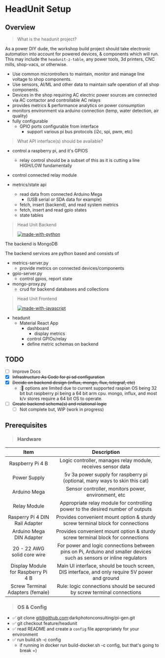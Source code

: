 # HeadUnit Setup

## Overview

> What is the headunit project?

As a power DIY dude, the workshop build project should take electronic automation into account for powered devices, & components which will run. This may include the `headunit-z-table`, any power tools, 3d printers, CNC mills, shop-vacs, or otherwise.

- Use common microntrollers to maintain, monitor and manage line voltage to shop components. 
- Use sensors, AI/ML and other data to maintain safe operation of all shop components.
- Devices in the shop requiring AC electric power sources are connected via AC contactor and controllable AC relays
- provides metrics & performance analytics on power consumption
- monitors environment via arduino connection (temp, water detection, air quality)
- fully configurable
  - GPIO ports configurable from interface
    - support various pi bus protocols (i2c, spi, pwm, etc)

> What API interface(s) should be available?

- control a raspberry pi, and it's GPIOS
  - relay control should be a subset of this as it is cutting a line HIGH/LOW fundamentally
- control connected relay module

- metrics/state api
  - read data from connected Arduino Mega 
    - (USB serial or SDA data for example)
  - fetch, insert (backend), and read system metrics
  - fetch, insert and read gpio states
  - state tables

> Head Unit Backend
>
> [![made-with-python](https://img.shields.io/badge/Made%20with-Python-1f425f.svg)](https://www.python.org/)

The backend is MongoDB

The backend services are python based and consists of

- metrics-server.py
  - provide metrics on connected devices/components
- gpio-server.py
  - control gpios, report state
- mongo-proxy.py  
  - crud for backend databases and collections

> Head Unit Frontend
>
> [![made-with-javascript](https://img.shields.io/badge/Made%20with-JavaScript-1f425f.svg)](https://www.javascript.com)

- headunit
  - Material React App
    - dashboard
      - display metrics
    - control GPIOs/relay
    - define metric schemas on backend

## TODO

- [ ] Improve Docs
- [x] ~~Infrastructure As Code for pi sd configuration~~
- [x] ~~Decide on backend design (influx, mongo, flux, telegraf, etc)~~
  - :📓 options are limited due to current supported raspian OS being 32 bit but raspberry pi being a 64 bit arm cpu. mongo, influx, and most k/v stores require a 64 bit OS to operate.
- [ ] ~~Create backend schema(s) and relational logic~~
  - [ ] Not complete but, WIP (work in progress)

## Prerequisites

> ### Hardware

|                Item                 |                                                     Description                                                      |
| :---------------------------------: | :------------------------------------------------------------------------------------------------------------------: |
|          Raspberry Pi 4 B           |                             Logic controller, manages relay module, receives sensor data                             |
|            Power Supply             |                      5v 3a power supply for raspberry pi (optional, many ways to skin this cat)                      |
|            Arduino Mega             |                                 Sensor controller, monitors power, environment, etc                                  |
|            Relay Module             |                   Appropriate relay module for controlling power to the desired number of outputs                    |
|   Rasperry Pi 4 DIN Rail Adapter    |                    Provides convenient mount option & sturdy screw terminal block for connections                    |
|      Arduino Mega DIN Adapter       |                    Provides convenient mount option & sturdy screw terminal block for connections                    |
|     20 - 22 AWG solid core wire     | For power and logic connections between pins on Pi, Arduino and smaller devices such as sensors or inline regulators |
| Display Module for Raspberry Pi 4 B |            Main UI interface, should be touch screen, DIS interface, and only require 5V power and ground            |
|  Screw Terminal Adapters (female)   |                       Rule: logic connections should be secured by screw terminal connections                        |

> ### OS & Config

- ✅ git clone git@github.com:darkphotonconsulting/pi-gen.git
- ✅ git checkout feature/headunit
- ✅ read README and create a `config` file appropriately for your environment
- ✅ run build.sh -c config
  - if running in docker run build-docker.sh -c config, but that's going to break =)